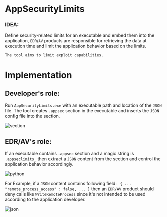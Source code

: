 # AppSecurityLimits

### IDEA:
Define security-related limits for an executable and  embed them into the application, `EDR`/`AV` products are responsible for retrieving the data at execution time and limit the application behavior based on the limits.

`The tool aims to limit exploit capabilities.`

# Implementation

## Developer's role:
Run `AppSecurityLimits.exe` with an executable path and location of the `JSON` file.
The tool creates `.appsec` section in the executable and inserts the `JSON` config file into the section.

![section](https://user-images.githubusercontent.com/16405698/64543392-cd212000-d32d-11e9-9226-7df3cefed887.png)


## EDR/AV's role:
If an executable contains `.appsec` section and a magic string is `.appseclimits_` then extract a `JSON` content from the section and control the application behavior accordingly.

![python](https://user-images.githubusercontent.com/16405698/64545288-23439280-d331-11e9-8a0f-bfacaa86477c.png)


For Example, if a `JSON` content contains following field:
` { ... "remote_process_access" : false, ... }`
then an `EDR/AV` product should deny calls like `WriteRemoteProcess` since it's not intended to be used according to the application developer.

![json](https://user-images.githubusercontent.com/16405698/64544998-ab756800-d330-11e9-9d46-f9d5a4b18c77.png)
